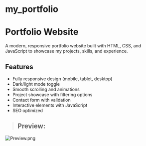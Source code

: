 # my_portfolio
# Portfolio Website

A modern, responsive portfolio website built with HTML, CSS, and JavaScript to showcase my projects, skills, and experience.

## Features

- Fully responsive design (mobile, tablet, desktop)
- Dark/light mode toggle
- Smooth scrolling and animations
- Project showcase with filtering options
- Contact form with validation
- Interactive elements with JavaScript
- SEO optimized 

> ## Preview:
![Preview.png](https://github.com/madhu27k/my_portfolio/Portfolio-Website/assets/img/Screenshot(148).png)
